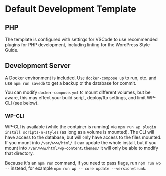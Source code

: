 # Default Development Template

## PHP

The template is configured with settings for VSCode to use recommended plugins for PHP development, including linting for the WordPress Style Guide.

## Development Server

A Docker environment is included. Use `docker-compose up` to run, etc. and use `npm run savedb` to get a backup of the database for commit.

You can modify `docker-compose.yml` to mount different volumes, but be aware, this may effect your build script, deploy/ftp settings, and limit WP-CLI (see below).

### WP-CLI

WP-CLI is available (while the container is running) via `npm run wp plugin install scripts-n-styles` (as long as a volume is mounted). The CLI will have access to the database, but will only have access to the files mounted. If you mount into `/var/www/html/` it can update the whole install, but if you mount into `/var/www/html/wp-content/themes/` it will only be able to modify that directory.

Because it's an `npm run` command, if you need to pass flags, run `npm run wp --` instead, for example `npm run wp -- core update --version=trunk`.
